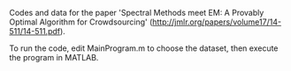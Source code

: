 Codes and data for the paper 'Spectral Methods meet EM: A Provably Optimal Algorithm for Crowdsourcing' 
(http://jmlr.org/papers/volume17/14-511/14-511.pdf).

To run the code, edit MainProgram.m to choose the dataset, then execute the program in MATLAB.
